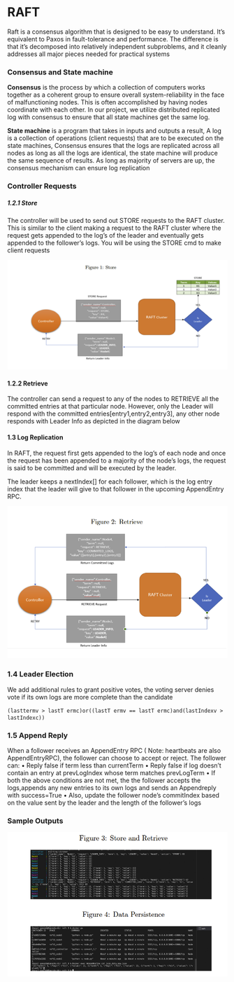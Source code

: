  # RAFT

Raft is a consensus algorithm that is designed to be easy to understand. It’s
equivalent to Paxos in fault-tolerance and performance. The difference is that
it’s decomposed into relatively independent subproblems, and it cleanly addresses
all major pieces needed for practical systems

 ### Consensus and State machine

**Consensus** is the process by which a collection of computers works together as a
coherent group to ensure overall system-reliability in the face of malfunctioning
nodes. This is often accomplished by having nodes coordinate with each other.
In our project, we utilize distributed replicated log with consensus to ensure
that all state machines get the same log.


**State machine** is a program that takes in inputs and outputs a result, A log
is a collection of operations (client requests) that are to be executed on the state
machines, Consensus ensures that the logs are replicated across all nodes as long
as all the logs are identical, the state machine will produce the same sequence
of results. As long as majority of servers are up, the consensus mechanism can
ensure log replication


 ### Controller Requests

 ##### 1.2.1 Store
The controller will be used to send out STORE requests to the RAFT cluster.
This is similar to the client making a request to the RAFT cluster where the
request gets appended to the log’s of the leader and eventually gets appended to
the follower’s logs. You will be using the STORE cmd to make client requests

![alt text](https://github.com/rnair56/RAFT/blob/main/store.png)


#### 1.2.2 Retrieve
The controller can send a request to any of the nodes to RETRIEVE all the committed
entries at that particular node. However, only the Leader will respond
with the committed entries[entry1,entry2,entry3], any other node responds with
Leader Info as depicted in the diagram below

#### 1.3 Log Replication

In RAFT, the request first gets appended to the log’s of each node and once the
request has been appended to a majority of the node’s logs, the request is said
to be committed and will be executed by the leader.

The leader keeps a nextIndex[] for each follower, which is the log entry index
that the leader will give to that follower in the upcoming AppendEntry RPC.

![alt text](https://github.com/rnair56/RAFT/blob/main/retrieve.png)

### 1.4 Leader Election
We add additional rules to grant positive votes, the voting server denies vote if
its own logs are more complete than the candidate
```
(lasttermv > lastT ermc)or((lastT ermv == lastT ermc)and(lastIndexv > lastIndexc))
```

### 1.5 Append Reply
When a follower receives an AppendEntry RPC ( Note: heartbeats are also
AppendEntryRPC), the follower can choose to accept or reject. The follower
can:
• Reply false if term less than currentTerm
• Reply false if log doesn’t contain an entry at prevLogIndex whose term
matches prevLogTerm
• If both the above conditions are not met, the the follower accepts the logs,appends any new entries to its own logs and sends an Appendreply with
success=True
• Also, update the follower node’s commitIndex based on the value sent by
the leader and the length of the follower’s logs

### Sample Outputs

![alt text](https://github.com/rnair56/RAFT/blob/main/outputs.png)


